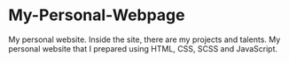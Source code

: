 # My-Personal-Webpage
My personal website. Inside the site, there are my projects and talents.
My personal website that I prepared using HTML, CSS, SCSS and JavaScript.
